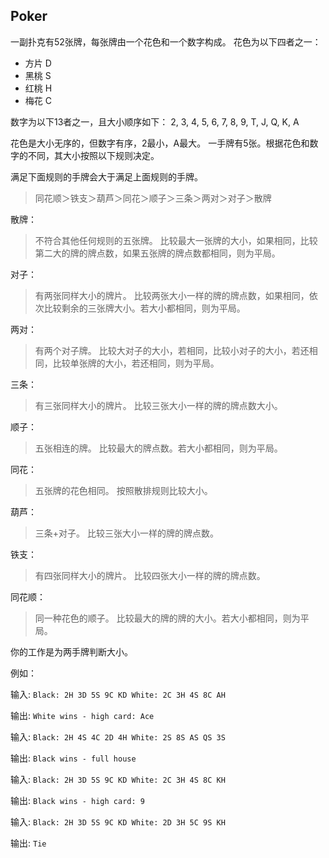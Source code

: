 ## Poker


一副扑克有52张牌，每张牌由一个花色和一个数字构成。
花色为以下四者之一：

- 方片 D
- 黑桃 S
- 红桃 H
- 梅花 C

数字为以下13者之一，且大小顺序如下：
2, 3, 4, 5, 6, 7, 8, 9, T, J, Q, K, A

花色是大小无序的，但数字有序，2最小，A最大。
一手牌有5张。根据花色和数字的不同，其大小按照以下规则决定。

满足下面规则的手牌会大于满足上面规则的手牌。
> 同花顺＞铁支＞葫芦＞同花＞顺子＞三条＞两对＞对子＞散牌

散牌：
> 不符合其他任何规则的五张牌。 比较最大一张牌的大小，如果相同，比较第二大的牌的牌点数，如果五张牌的牌点数都相同，则为平局。

对子：
> 有两张同样大小的牌片。 比较两张大小一样的牌的牌点数，如果相同，依次比较剩余的三张牌大小。若大小都相同，则为平局。

两对：
> 有两个对子牌。 比较大对子的大小，若相同，比较小对子的大小，若还相同，比较单张牌的大小，若还相同，则为平局。

三条：
> 有三张同样大小的牌片。 比较三张大小一样的牌的牌点数大小。

顺子：
> 五张相连的牌。 比较最大的牌点数。若大小都相同，则为平局。

同花：
> 五张牌的花色相同。 按照散排规则比较大小。

葫芦：
> 三条+对子。 比较三张大小一样的牌的牌点数。

铁支：
> 有四张同样大小的牌片。 比较四张大小一样的牌的牌点数。

同花顺：
> 同一种花色的顺子。 比较最大的牌的牌的大小。若大小都相同，则为平局。

你的工作是为两手牌判断大小。

例如：

输入: ```Black: 2H 3D 5S 9C KD White: 2C 3H 4S 8C AH``` 

输出: ```White wins - high card: Ace```

输入: ```Black: 2H 4S 4C 2D 4H White: 2S 8S AS QS 3S```

输出: ```Black wins - full house```

输入: ```Black: 2H 3D 5S 9C KD White: 2C 3H 4S 8C KH```

输出: ```Black wins - high card: 9```

输入: ```Black: 2H 3D 5S 9C KD White: 2D 3H 5C 9S KH```

输出: ```Tie```
